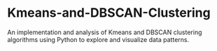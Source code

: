 # Kmeans-and-DBSCAN-Clustering
An implementation and analysis of Kmeans and DBSCAN clustering algorithms using Python to explore and visualize data patterns.
